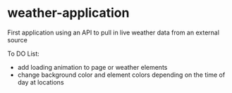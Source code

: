 # weather-application

First application using an API to pull in live weather data from an external source

To DO List:

- add loading animation to page or weather elements
- change background color and element colors depending on the time of day at locations
